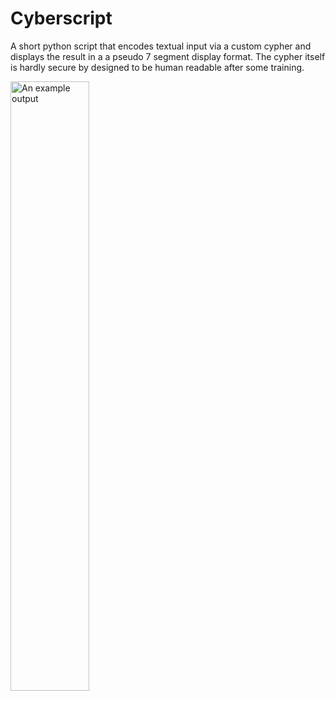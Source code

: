 # Cyberscript
A short python script that encodes textual input via a custom cypher and displays the result in a a pseudo 7 segment display format. The cypher itself is hardly secure by designed to be human readable after some training. 

<img src="Media/2.jpg" width=50% height=50% alt = "An example output" title="An example output">
